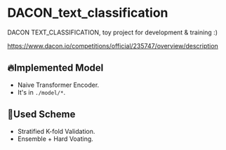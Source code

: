 # DACON_text_classification
DACON TEXT_CLASSIFICATION, toy project for development &amp; training :)

https://www.dacon.io/competitions/official/235747/overview/description

## 🔥Implemented Model
- Naive Transformer Encoder.
- It's in ``./model/*``.

## 🍉Used Scheme
- Stratified K-fold Validation.
- Ensemble + Hard Voating.
